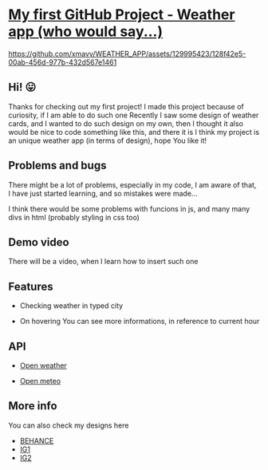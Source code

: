 # [My first GitHub Project - Weather app (who would say...)](https://weatherapp-xmavv.netlify.app/)

https://github.com/xmavv/WEATHER_APP/assets/129995423/128f42e5-00ab-456d-977b-432d567e1461

## Hi! 😛

Thanks for checking out my first project!
I made this project because of curiosity, if I am able to do such one
Recently I saw some design of weather cards, and I wanted to do such design on my own, then I thought it also would be nice to code something like this, and there it is
I think my project is an unique weather app (in terms of design), hope You like it!

## Problems and bugs

There might be a lot of problems, especially in my code, I am aware of that, I have just started learning, and so mistakes were made...

I think there would be some problems with funcions in js, and many many divs in html (probably styling in css too)

## Demo video

There will be a video, when I learn how to insert such one

## Features

* Checking weather in typed city

* On hovering You can see more informations, in reference to current hour

## API

* [Open weather](https://openweathermap.org/api/geocoding-api)

* [Open meteo](https://open-meteo.com/)

## More info

You can also check my designs here

* [BEHANCE](https://www.behance.net/mavrgb)
* [IG1](https://www.instagram.com/mavrgb/)
* [IG2](https://www.instagram.com/tfmav/)

